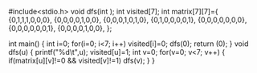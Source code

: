 #include<stdio.h>
void dfs(int );
int visited[7];
int matrix[7][7]={
    {0,1,1,1,0,0,0},
    {0,0,0,0,1,0,0},
    {0,0,0,1,0,1,0},
    {0,1,0,0,0,0,1},
    {0,0,0,0,0,0,0},
    {0,0,0,0,0,0,1},
    {0,0,0,0,1,0,0},
};

int main()
{
    int i=0;
    for(i=0; i<7; i++)
        visited[i]=0;
    dfs(0);
    return (0);
}
void dfs(u)
{
    printf("%d\t",u);
    visited[u]=1;
    int v=0;
    for(v=0; v<7; v++)
    {
        if(matrix[u][v]!=0 && visited[v]!=1)
            dfs(v);
    }
}
